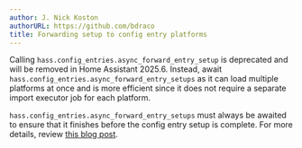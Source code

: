 ```yaml
---
author: J. Nick Koston
authorURL: https://github.com/bdraco
title: Forwarding setup to config entry platforms
---
```


Calling `hass.config_entries.async_forward_entry_setup` is deprecated and will be removed in Home Assistant 2025.6. Instead, await `hass.config_entries.async_forward_entry_setups` as it can load multiple platforms at once and is more efficient since it does not require a separate import executor job for each platform.

`hass.config_entries.async_forward_entry_setups` must always be awaited to ensure that it finishes before the config entry setup is complete. For more details, review [this blog post](https://developers.home-assistant.io/blog/2022/07/08/config_entry_forwards).
